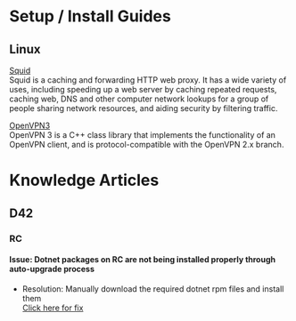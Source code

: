 # Setup / Install Guides
## Linux
[Squid](docs-md/Squid.md)\
Squid is a caching and forwarding HTTP web proxy. It has a wide variety of uses, including speeding up a web server by caching repeated requests, caching web, DNS and other computer network lookups for a group of people sharing network resources, and aiding security by filtering traffic.

[OpenVPN3](docs-md/OpenVPN3)\
OpenVPN 3 is a C++ class library that implements the functionality of an OpenVPN client, and is protocol-compatible with the OpenVPN 2.x branch.

# Knowledge Articles
## D42
### RC
#### Issue: Dotnet packages on RC are not being installed properly through auto-upgrade process
- Resolution: Manually download the required dotnet rpm files and install them\
[Click here for fix](docs-md/Fix_RC_Dotnet)
